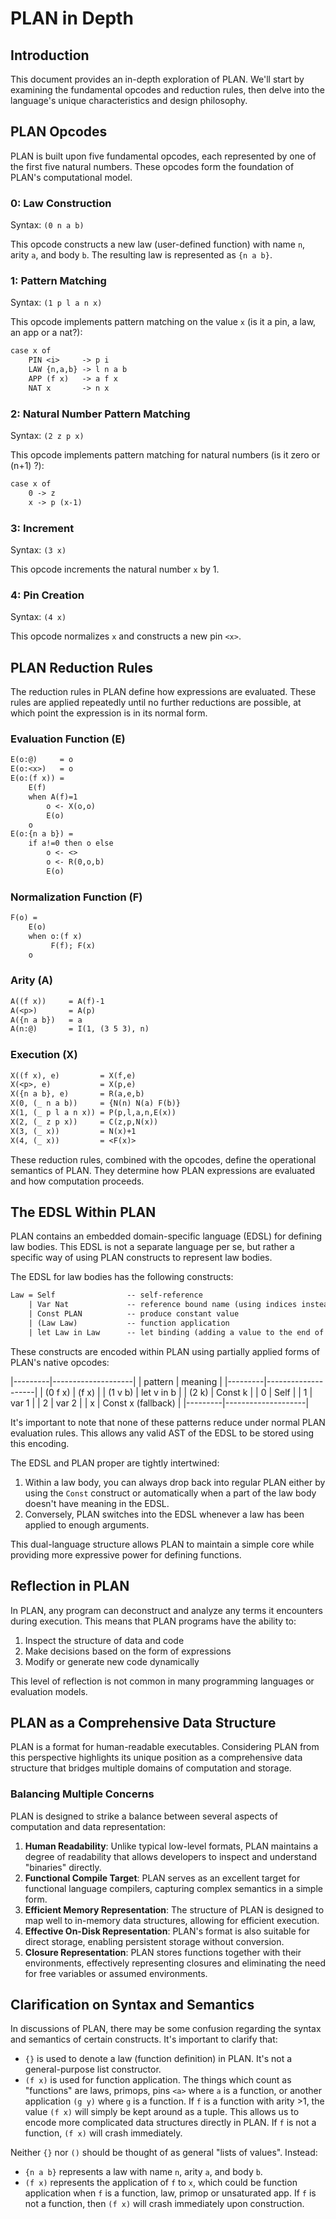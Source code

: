 # PLAN in Depth

## Introduction

This document provides an in-depth exploration of PLAN. We'll start by examining the fundamental opcodes and reduction rules, then delve into the language's unique characteristics and design philosophy.

## PLAN Opcodes

PLAN is built upon five fundamental opcodes, each represented by one of the first five natural numbers. These opcodes form the foundation of PLAN's computational model.

### 0: Law Construction

Syntax: `(0 n a b)`

This opcode constructs a new law (user-defined function) with name `n`, arity `a`, and body `b`. The resulting law is represented as `{n a b}`.

### 1: Pattern Matching

Syntax: `(1 p l a n x)`

This opcode implements pattern matching on the value `x` (is it a pin, a law, an app or a nat?):

```txt
case x of
    PIN <i>     -> p i
    LAW {n,a,b} -> l n a b
    APP (f x)   -> a f x
    NAT x       -> n x
```

### 2: Natural Number Pattern Matching

Syntax: `(2 z p x)`

This opcode implements pattern matching for natural numbers (is it zero or (n+1) ?):

```txt
case x of
    0 -> z
    x -> p (x-1)
```

### 3: Increment

Syntax: `(3 x)`

This opcode increments the natural number `x` by 1.

### 4: Pin Creation

Syntax: `(4 x)`

This opcode normalizes `x` and constructs a new pin `<x>`.

## PLAN Reduction Rules

The reduction rules in PLAN define how expressions are evaluated. These rules are applied repeatedly until no further reductions are possible, at which point the expression is in its normal form.

### Evaluation Function (E)

```txt
E(o:@)     = o
E(o:<x>)   = o
E(o:(f x)) =
    E(f)
    when A(f)=1
        o <- X(o,o)
        E(o)
    o
E(o:{n a b}) =
    if a!=0 then o else
        o <- <>
        o <- R(0,o,b)
        E(o)
```

### Normalization Function (F)

```txt
F(o) =
    E(o)
    when o:(f x)
         F(f); F(x)
    o
```

### Arity (A)

```txt
A((f x))     = A(f)-1
A(<p>)       = A(p)
A({n a b})   = a
A(n:@)       = I(1, (3 5 3), n)
```

### Execution (X)

```txt
X((f x), e)         = X(f,e)
X(<p>, e)           = X(p,e)
X({n a b}, e)       = R(a,e,b)
X(0, (_ n a b))     = {N(n) N(a) F(b)}
X(1, (_ p l a n x)) = P(p,l,a,n,E(x))
X(2, (_ z p x))     = C(z,p,N(x))
X(3, (_ x))         = N(x)+1
X(4, (_ x))         = <F(x)>
```

These reduction rules, combined with the opcodes, define the operational semantics of PLAN. They determine how PLAN expressions are evaluated and how computation proceeds.

## The EDSL Within PLAN

PLAN contains an embedded domain-specific language (EDSL) for defining law bodies. This EDSL is not a separate language per se, but rather a specific way of using PLAN constructs to represent law bodies.

The EDSL for law bodies has the following constructs:

```txt
Law = Self                -- self-reference
    | Var Nat             -- reference bound name (using indices instead of names)
    | Const PLAN          -- produce constant value
    | (Law Law)           -- function application
    | let Law in Law      -- let binding (adding a value to the end of the environment. may self-reference)
```

These constructs are encoded within PLAN using partially applied forms of PLAN's native opcodes:

|---------|--------------------|
| pattern | meaning            |
|---------|--------------------|
| (0 f x) | (f x)              |
| (1 v b) | let v in b         |
| (2 k)   | Const k            |
| 0       | Self               |
| 1       | var 1              |
| 2       | var 2              |
| x       | Const x (fallback) |
|---------|--------------------|

It's important to note that none of these patterns reduce under normal PLAN evaluation rules. This allows any valid AST of the EDSL to be stored using this encoding.

The EDSL and PLAN proper are tightly intertwined:

1. Within a law body, you can always drop back into regular PLAN either by using the `Const` construct or automatically when a part of the law body doesn't have meaning in the EDSL.
2. Conversely, PLAN switches into the EDSL whenever a law has been applied to enough arguments.

This dual-language structure allows PLAN to maintain a simple core while providing more expressive power for defining functions.

## Reflection in PLAN

In PLAN, any program can deconstruct and analyze any terms it encounters during execution. This means that PLAN programs have the ability to:

1. Inspect the structure of data and code
2. Make decisions based on the form of expressions
3. Modify or generate new code dynamically

This level of reflection is not common in many programming languages or evaluation models.

## PLAN as a Comprehensive Data Structure

PLAN is a format for human-readable executables. Considering PLAN from this perspective highlights its unique position as a comprehensive data structure that bridges multiple domains of computation and storage.

### Balancing Multiple Concerns

PLAN is designed to strike a balance between several aspects of computation and data representation:

1. **Human Readability**: Unlike typical low-level formats, PLAN maintains a degree of readability that allows developers to inspect and understand "binaries" directly.
2. **Functional Compile Target**: PLAN serves as an excellent target for functional language compilers, capturing complex semantics in a simple form.
3. **Efficient Memory Representation**: The structure of PLAN is designed to map well to in-memory data structures, allowing for efficient execution.
4. **Effective On-Disk Representation**: PLAN's format is also suitable for direct storage, enabling persistent storage without conversion.
5. **Closure Representation**: PLAN stores functions together with their environments, effectively representing closures and eliminating the need for free variables or assumed environments.

## Clarification on Syntax and Semantics

In discussions of PLAN, there may be some confusion regarding the syntax and semantics of certain constructs. It's important to clarify that:

- `{}` is used to denote a law (function definition) in PLAN. It's not a general-purpose list constructor.
- `(f x)` is used for function application. The things which count as "functions" are laws, primops, pins `<a>` where `a` is a function, or another application `(g y)` where `g` is a function.
  If `f` is a function with arity >1, the value `(f x)` will simply be kept around as a tuple. This allows us to encode more complicated data structures directly in PLAN. If `f` is not a function, `(f x)` will crash immediately.

Neither `{}` nor `()` should be thought of as general "lists of values". Instead:

- `{n a b}` represents a law with name `n`, arity `a`, and body `b`.
- `(f x)` represents the application of `f` to `x`, which could be function application when `f` is a function, law, primop or unsaturated app. If `f` is not a function, then `(f x)` will crash immediately upon construction.
